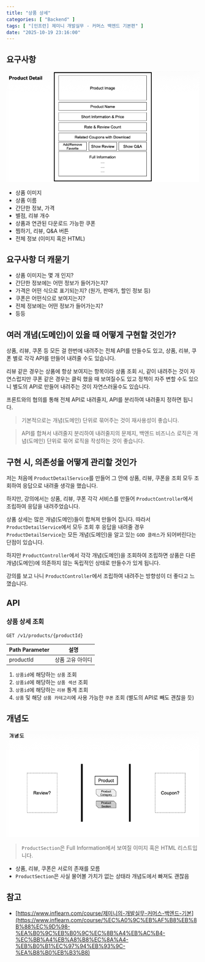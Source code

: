 ```yaml
---
title: "상품 상세"
categories: [ "Backend" ]
tags: [ "[인프런] 제미니 개발실무 - 커머스 백엔드 기본편" ]
date: "2025-10-19 23:16:00"
---
```


## 요구사항

![](/assets/img/posts/2025/10/2025-10-19-상품-상세/132370744299000.png)

- 상품 이미지
- 상품 이름
- 간단한 정보, 가격
- 별점, 리뷰 개수
- 상품과 연관된 다운로드 가능한 쿠폰
- 찜하기, 리뷰, Q&A 버튼
- 전체 정보 (이미지 혹은 HTML)

## 요구사항 더 캐묻기

- 상품 이미지는 몇 개 인지?
- 간단한 정보에는 어떤 정보가 들어가는지?
- 가격은 어떤 식으로 표기되는지? (원가, 판매가, 할인 정보 등)
- 쿠폰은 어떤식으로 보여지는지?
- 전체 정보에는 어떤 정보가 들어가는지?
- 등등

## 여러 개념(도메인)이 있을 때 어떻게 구현할 것인가?

상품, 리뷰, 쿠폰 등 모든 걸 한번에 내려주는 전체 API를 만들수도 있고,
상품, 리뷰, 쿠폰 별로 각각 API를 만들어 내려줄 수도 있습니다.

리뷰 같은 경우는 상품에 항상 보여지는 항목이라 상품 조회 시, 같이 내려주는 것이 자연스럽지만
쿠폰 같은 경우는 클릭 했을 때 보여질수도 있고 정책이 자주 변할 수도 있으니 별도의 API로 만들어 내려주는 것이 자연스러울수도 있습니다.

프론트와의 협의를 통해 전체 API로 내려줄지, API를 분리하여 내려줄지 정하면 됩니다.

> 기본적으로는 개념(도메인) 단위로 묶어주는 것이 재사용성이 좋습니다.

> API를 합쳐서 내려줄지 분리하여 내려줄지의 문제지, 백엔드 비즈니스 로직은 개념(도메인) 단위로 묶어 로직을 작성하는 것이 좋습니다.

## 구현 시, 의존성을 어떻게 관리할 것인가

저는 처음에 `ProductDetailService`를 만들어 그 안에 상품, 리뷰, 쿠폰을 조회 모두 조회하여 응답으로 내려줄 생각을 했습니다.

하지만, 강의에서는 상품, 리뷰, 쿠폰 각각 서비스를 만들어 `ProductController`에서 조립하여 응답을 내려주었습니다.

상품 상세는 많은 개념(도메인)들이 합쳐져 만들어 집니다. 따라서 `ProductDetailService`에서 모두 조회 후 응답을 내려줄 경우
`ProductDetailService`는 모든 개념(도메인)을 알고 있는 `GOD 클래스`가 되어버린다는 단점이 있습니다.

하지만 `ProductController`에서 각각 개념(도메인)을 조회하여 조립하면 상품은 다른 개념(도메인)에 의존하지 않는 독립적인 상태로 만들수가 있게 됩니다.

강의를 보고 나니 `ProductController`에서 조립하여 내려주는 방향성이 더 좋다고 느꼈습니다.

## API

### 상품 상세 조회

```bash
GET /v1/products/{productId}
```

| Path Parameter | 설명        |
|----------------|-----------|
| productId      | 상품 고유 아이디 |

1. `상품id`에 해당하는 `상품` 조회
2. `상품id`에 해당하는 `상품 섹션` 조회
3. `상품id`에 해당하는 `리뷰` 통계 조회
4. `상품` 및 해당 `상품 카테고리`에 사용 가능한 `쿠폰` 조회 (별도의 API로 빼도 괜찮을 듯)

## 개념도

![](/assets/img/posts/2025/10/2025-10-19-상품-상세/134142498868791.png)

> `ProductSection`은 Full Information에서 보여질 이미지 혹은 HTML 리스트입니다.

- 상품, 리뷰, 쿠폰은 서로의 존재를 모름
- `ProductSection`은 사실 물어볼 가치가 없는 상태라 개념도에서 빠져도 괜찮음

## 참고

- [https://www.inflearn.com/course/제미니의-개발실무-커머스-백엔드-기본](https://www.inflearn.com/course/%EC%A0%9C%EB%AF%B8%EB%8B%88%EC%9D%98-%EA%B0%9C%EB%B0%9C%EC%8B%A4%EB%AC%B4-%EC%BB%A4%EB%A8%B8%EC%8A%A4-%EB%B0%B1%EC%97%94%EB%93%9C-%EA%B8%B0%EB%B3%B8)
